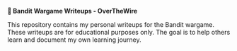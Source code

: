 **🏴 Bandit Wargame Writeups - OverTheWire**

This repository contains my personal writeups for the Bandit wargame. These writeups are for educational purposes only. The goal is to help others learn and document my own learning journey.
